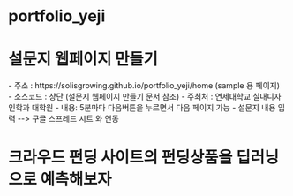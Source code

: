# portfolio_yeji
<h1> 설문지 웹페이지 만들기 </h1>
<body>
      -  주소 : https://solisgrowing.github.io/portfolio_yeji/home (sample 용 페이지) <br>
      -  소스코드 : 상단 (설문지 웹페이지 만들기 문서 참조)
      -  주최처 : 연세대학교 실내디자인학과 대학원
      - 내용: 5분마다 다음버튼을 누르면서 다음 페이지 가능
       - 설문지 내용 입력 --> 구글 스프레드 시트 와 연동
</body>

<h1> 크라우드 펀딩 사이트의 펀딩상품을 딥러닝으로 예측해보자 </h1>
